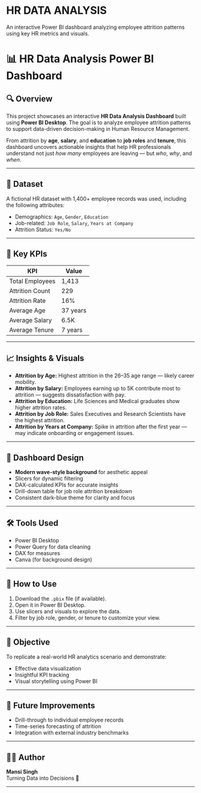 # HR DATA ANALYSIS
An interactive Power BI dashboard analyzing employee attrition patterns using key HR metrics and visuals.
# 📊 HR Data Analysis Power BI Dashboard

## 🔍 Overview

This project showcases an interactive **HR Data Analysis Dashboard** built using **Power BI Desktop**. The goal is to analyze employee attrition patterns to support data-driven decision-making in Human Resource Management.

From attrition by **age**, **salary**, and **education** to **job roles** and **tenure**, this dashboard uncovers actionable insights that help HR professionals understand not just *how many* employees are leaving — but *who*, *why*, and *when*.

---

## 📁 Dataset

A fictional HR dataset with 1,400+ employee records was used, including the following attributes:
- Demographics: `Age`, `Gender`, `Education`
- Job-related: `Job Role`, `Salary`, `Years at Company`
- Attrition Status: `Yes/No`

---

## 📌 Key KPIs

| KPI                | Value     |
|--------------------|-----------|
| Total Employees    | 1,413     |
| Attrition Count    | 229       |
| Attrition Rate     | 16%       |
| Average Age        | 37 years  |
| Average Salary     | 6.5K      |
| Average Tenure     | 7 years   |

---

## 📈 Insights & Visuals

- **Attrition by Age:** Highest attrition in the 26–35 age range — likely career mobility.
- **Attrition by Salary:** Employees earning up to 5K contribute most to attrition — suggests dissatisfaction with pay.
- **Attrition by Education:** Life Sciences and Medical graduates show higher attrition rates.
- **Attrition by Job Role:** Sales Executives and Research Scientists have the highest attrition.
- **Attrition by Years at Company:** Spike in attrition after the first year — may indicate onboarding or engagement issues.

---

## 🎨 Dashboard Design

- **Modern wave-style background** for aesthetic appeal
- Slicers for dynamic filtering
- DAX-calculated KPIs for accurate insights
- Drill-down table for job role attrition breakdown
- Consistent dark-blue theme for clarity and focus

---

## 🛠 Tools Used

- Power BI Desktop  
- Power Query for data cleaning  
- DAX for measures  
- Canva (for background design)

---

## 🚀 How to Use

1. Download the `.pbix` file (if available).
2. Open it in Power BI Desktop.
3. Use slicers and visuals to explore the data.
4. Filter by job role, gender, or tenure to customize your view.

---

## 🎯 Objective

To replicate a real-world HR analytics scenario and demonstrate:
- Effective data visualization
- Insightful KPI tracking
- Visual storytelling using Power BI

---

## 📌 Future Improvements

- Drill-through to individual employee records
- Time-series forecasting of attrition
- Integration with external industry benchmarks

---

## 🧑‍💻 Author

**Mansi Singh**  
Turning Data into Decisions 🚀  



---

